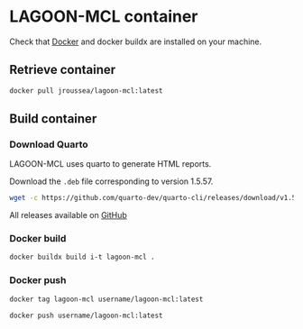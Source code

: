 # LAGOON-MCL container

Check that [Docker](https://docs.docker.com/engine/install/) and docker buildx are installed on your machine.

## Retrieve container

```bash
docker pull jroussea/lagoon-mcl:latest
```

## Build container

### Download Quarto

LAGOON-MCL uses quarto to generate HTML reports. 

Download the `.deb` file corresponding to version 1.5.57.

```bash
wget -c https://github.com/quarto-dev/quarto-cli/releases/download/v1.5.57/quarto-1.5.57-linux-amd64.deb
```

All releases available on [GitHub](https://github.com/quarto-dev/quarto-cli)

### Docker build

```bash
docker buildx build i-t lagoon-mcl .
```

### Docker push

```bash
docker tag lagoon-mcl username/lagoon-mcl:latest

docker push username/lagoon-mcl:latest
```